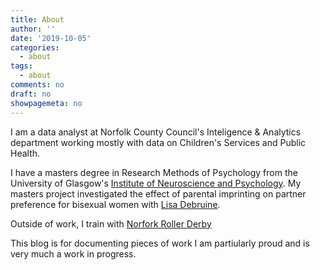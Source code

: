 ```yaml
---
title: About
author: ''
date: '2019-10-05'
categories:
  - about
tags:
  - about
comments: no
draft: no
showpagemeta: no
---
```


I am a data analyst at Norfolk County Council's Inteligence & Analytics department working mostly with data on Children's Services and Public Health. 

I have a masters degree in Research Methods of Psychology from the University of Glasgow's [Institute of Neuroscience and Psychology](http://www.gla.ac.uk/researchinstitutes/neurosciencepsychology/). My masters project investigated the effect of parental imprinting on partner preference for bisexual women with [Lisa Debruine](http://facelab.org/People/debruine).

Outside of work, I train with [Norfork Roller Derby](https://norfolkrollerderby.wixsite.com/home)

This blog is for documenting pieces of work I am partiularly proud and is very much a work in progress. 